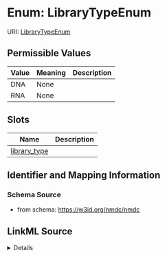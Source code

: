 # Enum: LibraryTypeEnum



URI: [LibraryTypeEnum](LibraryTypeEnum.md)

## Permissible Values

| Value | Meaning | Description |
| --- | --- | --- |
| DNA | None |  |
| RNA | None |  |




## Slots

| Name | Description |
| ---  | --- |
| [library_type](library_type.md) |  |






## Identifier and Mapping Information







### Schema Source


* from schema: https://w3id.org/nmdc/nmdc




## LinkML Source

<details>
```yaml
name: LibraryTypeEnum
from_schema: https://w3id.org/nmdc/nmdc
rank: 1000
permissible_values:
  DNA:
    text: DNA
  RNA:
    text: RNA

```
</details>